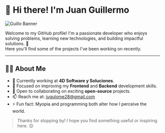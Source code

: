 # 👋 Hi there! I'm Juan Guillermo

![Guillo Banner](https://github.com/user-attachments/assets/4c39d466-e191-4133-aedd-14aa14d0eb57)

Welcome to my GitHub profile! I'm a passionate developer who enjoys solving problems, learning new technologies, and building impactful solutions. 🚀  
Here you'll find some of the projects I've been working on recently.

---

## 👨‍💻 About Me

- 🔭 Currently working at **4D Software y Soluciones**.
- 🌱 Focused on improving my **Frontend** and **Backend** development skills.
- 🤝 Open to collaborating on exciting **open-source** projects.
- 📫 Reach me at: [jugulome28@gmail.com](mailto:jugulome28@gmail.com)
- ⚡ Fun fact: Myopia and programming both alter how I perceive the world.
<!--
---

## 🛠️ Technologies & Tools

![PHP](https://img.shields.io/badge/-PHP-777BB4?style=flat-square&logo=php&logoColor=white)
![Python](https://img.shields.io/badge/-Python-3776AB?style=flat-square&logo=python&logoColor=white)
![MySQL](https://img.shields.io/badge/-MySQL-4479A1?style=flat-square&logo=mysql&logoColor=white)
![SQL Server](https://img.shields.io/badge/-SQL%20Server-CC2927?style=flat-square&logo=microsoft-sql-server&logoColor=white)
![VS Code](https://img.shields.io/badge/-VS%20Code-007ACC?style=flat-square&logo=visual-studio-code&logoColor=white)

---
## 🚧 Featured Projects

### 🔹 [Multi-Database Manager](https://github.com/JuanguiDev/gestor_bases_datos)
A modern and secure web application to manage multiple **MySQL/MariaDB** databases from a single interface.  
Run SQL queries across several databases at once, create and manage schemas, and visualize results in a clean and organized layout.

Add more projects like this if needed

### 🔹 [Project Name](URL)
Short description of the project and the tech stack used.

---

## 🌐 Connect With Me

[![LinkedIn](https://img.shields.io/badge/-LinkedIn-0A66C2?style=flat-square&logo=LinkedIn&logoColor=white)](https://www.linkedin.com/in/juanguillermoloperamesa/)
[![GitHub](https://img.shields.io/badge/-GitHub-181717?style=flat-square&logo=github&logoColor=white)](https://github.com/JuanguiDev)

---
-->

> Thanks for stopping by! I hope you find something useful or inspiring here. 😊
